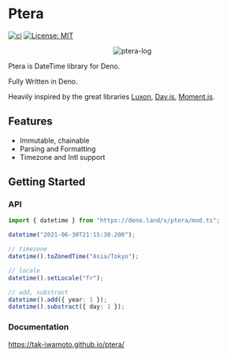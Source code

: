 # Ptera

[![ci](https://github.com/Tak-Iwamoto/ptera/actions/workflows/ci.yml/badge.svg)](https://github.com/Tak-Iwamoto/ptera/actions/workflows/ci.yml)
[![License: MIT](https://img.shields.io/badge/License-MIT-yellow.svg)](https://opensource.org/licenses/MIT)

<p align="center"><img src="https://user-images.githubusercontent.com/36841033/126181352-800b8efb-220e-435c-91e2-2f60e82c44df.png" alt="ptera-log"></p>

Ptera is DateTime library for Deno.

Fully Written in Deno.

Heavily inspired by the great libraries
[Luxon](https://github.com/moment/luxon),
[Day.js](https://github.com/iamkun/dayjs),
[Moment.js](https://github.com/moment/moment).

## Features

- Immutable, chainable
- Parsing and Formatting
- Timezone and Intl support

## Getting Started

### API

```typescript
import { datetime } from "https://deno.land/x/ptera/mod.ts";

datetime("2021-06-30T21:15:30.200");

// timezone
datetime().toZonedTime("Asia/Tokyo");

// locale
datetime().setLocale("fr");

// add, substract
datetime().add({ year: 1 });
datetime().substract({ day: 1 });
```

### Documentation

https://tak-iwamoto.github.io/ptera/
